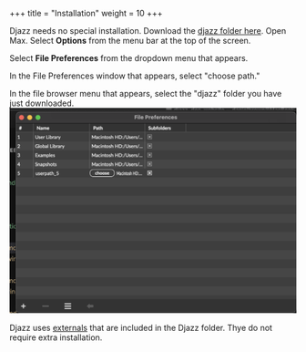 +++
title = "Installation"
weight = 10
+++

Djazz needs no special installation.
Download the [djazz folder here](https://github.com/danielbrownmusic/djazz_with_data).
Open Max.
Select <b>Options</b> from the menu bar at the top of the screen.

Select <b>File Preferences</b> from the dropdown menu that appears.

In the File Preferences window that appears, select "choose path."

In the file browser menu that appears, select the "djazz" folder you have just downloaded.
![pic1](images/01.png)

Djazz uses [externals](3_API/2_externals) that are included in the Djazz folder. Thye do not require extra installation.
